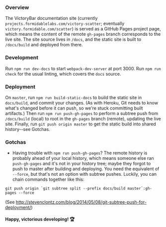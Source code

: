 ### Overview

The VictoryBar documentation site (currently `projects.formidablelabs.com/victory-scatter`; eventually `victory.formidable.com/scatter`) is served as a GitHub Pages project page, which means the content of the remote `gh-pages` branch corresponds to the live site. The site source lives in `/docs`, and the static site is built to `/docs/build` and deployed from there.

### Development

Run `npm run dev-docs` to start `webpack-dev-server` at port 3000. Run `npm run check` for the usual linting, which covers the `docs` source.

### Deployment

On `master`, run `npm run build-static-docs` to build the static site in `docs/build`, and commit your changes. (As with Heroku, Git needs to know what's changed before it can push, so we're stuck committing built artifacts.) Then run `npm run push-gh-pages` to perform a subtree push from `/docs/build` (local) to root in the `gh-pages` branch (remote), updating the live site. Finally, run `git push origin master` to get the static build into shared history--see Gotchas.

### Gotchas

* Having trouble with `npm run push-gh-pages`? The remote history is probably ahead of your local history, which means someone else ran `push-gh-pages` and it's not in your history tree; maybe they forgot to push to master after building and deploying. You need the equivalent of `--force`, but that's not an option with subtree pushes. Luckily, you can chain commands together like this:
```
git push origin `git subtree split --prefix docs/build master`:gh-pages --force
```
(See http://stevenclontz.com/blog/2014/05/08/git-subtree-push-for-deployment/)

#### Happy, victorious developing! :trophy:
